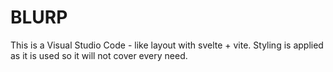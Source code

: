 # BLURP

This is a Visual Studio Code - like layout with svelte + vite. Styling is applied
as it is used so it will not cover every need.